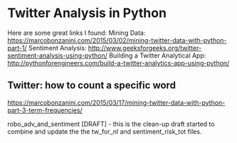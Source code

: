 # Twitter Analysis in Python
Here are some great links I found:
Mining Data:
https://marcobonzanini.com/2015/03/02/mining-twitter-data-with-python-part-1/
Sentiment Analysis:
http://www.geeksforgeeks.org/twitter-sentiment-analysis-using-python/
Building a Twitter Analytical App:
http://pythonforengineers.com/build-a-twitter-analytics-app-using-python/



## Twitter: how to count a specific word

https://marcobonzanini.com/2015/03/17/mining-twitter-data-with-python-part-3-term-frequencies/

robo_adv_and_sentiment [DRAFT] - this is the clean-up draft started to combine and
  update the the tw_for_nl and sentiment_risk_tot files.
  
